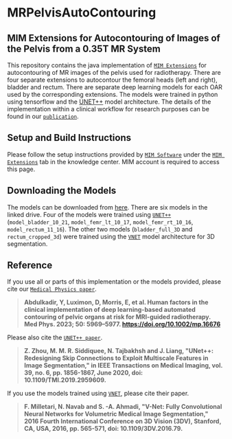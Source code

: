# MRPelvisAutoContouring
## MIM Extensions for Autocontouring of Images of the Pelvis from a 0.35T MR System
This repository contains the java implementation of [`MIM Extensions`](https://www.mimsoftware.com/) for autocontouring of MR images of the pelvis used for radiotherapy. There are four separate extensions to autocontour the femoral heads (left and right), bladder and rectum. There are separate deep learning models for each OAR used by the corresponding extensions. The models were trained in python using tensorflow and the [UNET++](https://ieeexplore.ieee.org/abstract/document/8932614) model architecture. The details of the implementation within a clinical workflow for research purposes can be found in our [`publication`](https://aapm.onlinelibrary.wiley.com/doi/full/10.1002/mp.16676). 

## Setup and Build Instructions
Please follow the setup instructions provided by [`MIM Software`](https://www.mimsoftware.com/) under the [`MIM Extensions`](https://www.mimsoftware.com/portal/training/extensions) tab in the knowledge center. MIM account is required to access this page. 

## Downloading the Models
The models can be downloaded from [here](https://drive.google.com/drive/folders/1jiswRsa59ADvz7HG5iFQ_KxpS1M2I_zW?usp=drive_link). There are six models in the linked drive. Four of the models were trained using [`UNET++`]() (`model_bladder_10_21`, `model_femr_lt_10_17`, `model_femr_rt_10_16`, `model_rectum_11_16`). The other two models (`bladder_full_3D` and `rectum_cropped_3d`) were trained using the [`VNET`](https://ieeexplore.ieee.org/abstract/document/7785132) model architecture for 3D segmentation. 

## Reference
If you use all or parts of this implementation or the models provided, please cite our [`Medical Physics paper`](https://aapm.onlinelibrary.wiley.com/doi/full/10.1002/mp.16676). 
> **Abdulkadir, Y, Luximon, D, Morris, E, et al. Human factors in the clinical implementation of deep learning-based automated contouring of pelvic organs at risk for MRI-guided radiotherapy. Med Phys. 2023; 50: 5969–5977. https://doi.org/10.1002/mp.16676**

Please also cite the [`UNET++ paper`](https://ieeexplore.ieee.org/abstract/document/8932614).
> **Z. Zhou, M. M. R. Siddiquee, N. Tajbakhsh and J. Liang, "UNet++: Redesigning Skip Connections to Exploit Multiscale Features in Image Segmentation," in IEEE Transactions on Medical Imaging, vol. 39, no. 6, pp. 1856-1867, June 2020, doi: 10.1109/TMI.2019.2959609.**

If you use the models trained using [`VNET`](https://ieeexplore.ieee.org/abstract/document/7785132), please cite their paper.
> **F. Milletari, N. Navab and S. -A. Ahmadi, "V-Net: Fully Convolutional Neural Networks for Volumetric Medical Image Segmentation," 2016 Fourth International Conference on 3D Vision (3DV), Stanford, CA, USA, 2016, pp. 565-571, doi: 10.1109/3DV.2016.79.**

